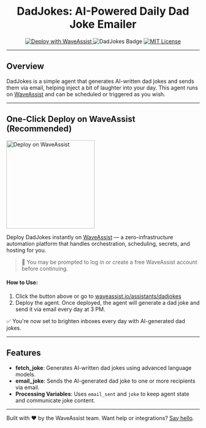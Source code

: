 <h1 align="center">DadJokes: AI-Powered Daily Dad Joke Emailer</h1>

<p align="center">
  <a href="https://waveassist.io/assistants/dadjokes">
    <img src="https://img.shields.io/badge/Deploy_with-WaveAssist-007F3B" alt="Deploy with WaveAssist" />
  </a>
  <img src="https://img.shields.io/badge/DadJokes-AI%20Generated%20Dad%20Joke%20Emails-blue" alt="DadJokes Badge" />
  <a href="https://opensource.org/licenses/MIT">
    <img src="https://img.shields.io/badge/License-MIT-yellow.svg" alt="MIT License" />
  </a>
</p>

---

## Overview

DadJokes is a simple agent that generates AI-written dad jokes and sends them via email, helping inject a bit of laughter into your day. This agent runs on [WaveAssist](https://waveassist.io) and can be scheduled or triggered as you wish.

---

## One-Click Deploy on WaveAssist (Recommended)

<p>
  <a href="https://waveassist.io/assistants/dadjokes" target="_blank">
    <img src="https://waveassistapps.s3.us-east-1.amazonaws.com/public/Button.png" alt="Deploy on WaveAssist" width="230" />
  </a>
</p>

Deploy DadJokes instantly on [WaveAssist](https://waveassist.io) — a zero-infrastructure automation platform that handles orchestration, scheduling, secrets, and hosting for you.

> 🔐 You may be prompted to log in or create a free WaveAssist account before continuing.

#### How to Use:

1. Click the button above or go to [waveassist.io/assistants/dadjokes](https://waveassist.io/assistants/dadjokes)
2. Deploy the agent. Once deployed, the agent will generate a dad joke and send it via email every day at 3 PM.

✅ You're now set to brighten inboxes every day with AI-generated dad jokes.

---

## Features

- **fetch_joke**: Generates AI-written dad jokes using advanced language models.
- **email_joke**: Sends the AI-generated dad joke to one or more recipients via email.
- **Processing Variables**: Uses `email_sent` and `joke` to keep agent state and communicate joke content.

---

Built with ❤️ by the WaveAssist team. Want help or integrations? [Say hello](https://waveassist.io).
